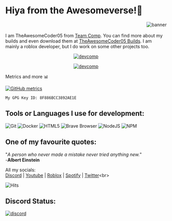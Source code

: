 # Hiya from the Awesomeverse!👋

 <img align="right" src="https://user-images.githubusercontent.com/74418041/152642081-12907968-e7ef-4150-82b1-59e2ef0f8799.png" alt="banner">

   ㅤ
 <br>
 

I am TheAwesomeCoder05 from [Team Comp](https://github.com/Team-C0MP). You can find more about my builds and even download them at [TheAwesomeCoder05 Builds](https://bit.ly/3bXQtWK). I am mainly a roblox developer, but I do work on some other projects too. 

<p align="center"> <a href="https://github.com/theawesomecoder05/"><img src="https://github-profile-trophy.vercel.app/?username=theawesomecoder05&theme=nord&margin-w=15&margin-h=55&column=8" alt="devcomp" /></a> </p>

<p align="center"> <a href="https://github.com/TheAwesomeCoder05/"><img src="https://stats.devcomp.tk/api?username=TheAwesomeCoder05&show_icons=true&theme=nord&line_height=27&hide_border=true&layout=default" alt="devcomp" /></a> </p>

  <summary>Metrics and more 📊</summary>
  
[![GitHub metrics](https://github.com/TheAwesomeCoder05/TheAwesomeCoder05/blob/master/github-metrics.svg)](https://devcomp.tk)
  
</details>






`My GPG Key ID: 8F886BCC3892AE1E`

## Tools or Languages I use for development:

![Git](https://camo.githubusercontent.com/561f3d4fd727fcca82984c91a65eca069ff34a435072158f6947c4ca52370eae/68747470733a2f2f696d672e736869656c64732e696f2f62616467652f2d4769742d4630353033323f7374796c653d666c61742d737175617265266c6f676f3d676974266c6f676f436f6c6f723d7768697465)
![Docker](https://camo.githubusercontent.com/4d015bf250194995d899a5d2b90babf1afc4458c1589b93e58fdfa4119749a49/68747470733a2f2f696d672e736869656c64732e696f2f62616467652f2d446f636b65722d3436613266313f7374796c653d666c61742d737175617265266c6f676f3d646f636b6572266c6f676f436f6c6f723d7768697465)
![HTML5](https://camo.githubusercontent.com/0c3a16a22ae058cfe38a06dc9ea16404cf006409262f547c9ccfa3ec8b30f71e/68747470733a2f2f696d672e736869656c64732e696f2f62616467652f2d48544d4c352d4533344632363f7374796c653d666c61742d737175617265266c6f676f3d68746d6c35266c6f676f436f6c6f723d7768697465)
![Brave Browser](https://camo.githubusercontent.com/a5585e9bff665613a2eb952d5a6beba60fc7d1d7e362233bf266b1a01c767ad6/68747470733a2f2f696d672e736869656c64732e696f2f62616467652f2d42726176655f42726f777365722d4642353432423f7374796c653d666c61742d737175617265266c6f676f3d6272617665266c6f676f436f6c6f723d7768697465)
![NodeJS](https://camo.githubusercontent.com/425d14e7ceaf18d8bb8e9bf17cd1a270c928c888b9ee4abe84a3bc8a5b3122fe/68747470733a2f2f696d672e736869656c64732e696f2f62616467652f2d4e6f64656a732d3433383533643f7374796c653d666c61742d737175617265266c6f676f3d4e6f64652e6a73266c6f676f436f6c6f723d7768697465)
![NPM](https://camo.githubusercontent.com/1e50ab849e8c196ea962ac3b966a15924234879eeb85f9dd0e0431e43a145b43/68747470733a2f2f696d672e736869656c64732e696f2f62616467652f2d4e504d2d4342333833373f7374796c653d666c61742d737175617265266c6f676f3d6e706d266c6f676f436f6c6f723d7768697465)

## One of my favourite quotes:

"_A person who never made a mistake never tried anything new._" 
<br>
-**Albert Einstein**

All my socials:<br>
[Discord](https://www.devcomp.tk/discord) |
[Youtube](https://www.youtube.com/channel/UCh9KkPjILEebJihTG_4s-Lg) |
[Roblox](https://www.roblox.com/users/1226830396/profile) |
[Spotify](https://spotify.devcomp.tk/) |
[Twitter](https://twitter.com/DevComp_)<br>

![Hits](https://hits.link/hits?url=https%3A%2F%2Fgithub.com%2FTheAwesomeCoder05)


    





<h2 align="left"> Discord Status:</h1>

<p align="left"> <a href="https://discord.com/users/893762371770802227/"><img src="https://lanyard-profile-readme.vercel.app/api/893762371770802227?hideTimestamp=false&idleMessage=No activity at the moment...&hideDiscrim=true"&theme=dark" alt="discord" /></a> </p>



 
